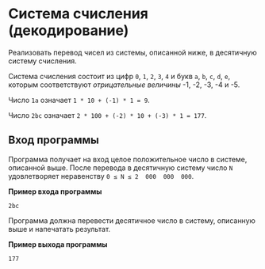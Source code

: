 ﻿# Система счисления (декодирование)

Реализовать перевод чисел из системы, описанной ниже, в десятичную систему счисления.

Система счисления состоит из цифр `0`, `1`, `2`, `3`, `4` и букв `a`, `b`, `c`, `d`, `e`, которым соответствуют *отрицательные величины* -1, -2, -3, -4 и -5.

Число `1a` означает `1 * 10 + (-1) * 1 = 9`.

Число `2bc` означает `2 * 100 + (-2) * 10 + (-3) * 1 = 177`.

## Вход программы

Программа получает на вход целое положительное число в системе, описанной выше.
После перевода в десятичную систему число `N` удовлетворяет неравенству `0 ≤ N ≤ 2  000  000  000`.

**Пример входа программы**

```text
2bc
```

Программа должна перевести десятичное число в систему, описанную выше и напечатать результат.

**Пример выхода программы**

```text
177
```
